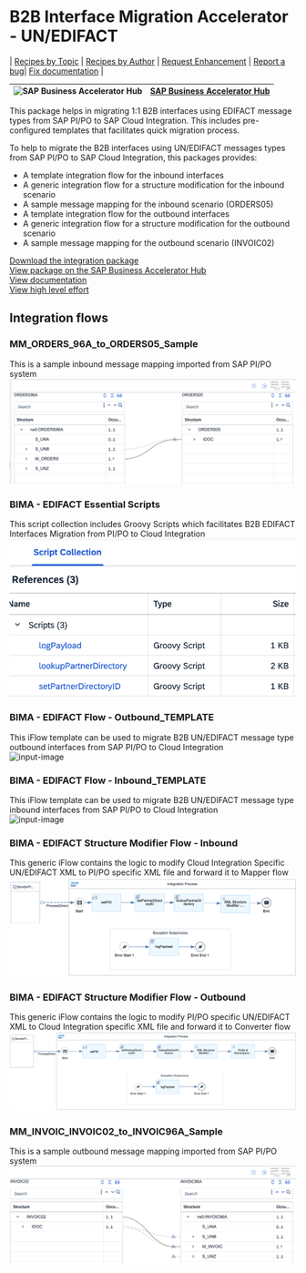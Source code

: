 # B2B Interface Migration Accelerator - UN/EDIFACT 

\| [Recipes by Topic](../../readme.md ) \| [Recipes by Author](../../author.md ) \| [Request Enhancement](https://github.com/SAP-samples/cloud-integration-flow/issues/new?assignees=&labels=Recipe%20Fix,enhancement&template=recipe-request.md&title=Improve%20B2B%20Interface%20Migration%20Accelerator%20-%20UN/EDIFACT) \| [Report a bug](https://github.com/SAP-samples/cloud-integration-flow/issues/new?assignees=&labels=Recipe%20Fix,bug&template=bug_report.md&title=Issue%20with%20B2B%20Interface%20Migration%20Accelerator%20-%20UN/EDIFACT)\| [Fix documentation](https://github.com/SAP-samples/cloud-integration-flow/issues/new?assignees=&labels=Recipe%20Fix,documentation&template=bug_report.md&title=Docu%20fix%20B2B%20Interface%20Migration%20Accelerator%20-%20UN/EDIFACT) \| 

 ![SAP Business Accelerator Hub](https://github.com/SAPAPIBusinessHub.png?size=50 ) | [SAP Business Accelerator Hub](https://api.sap.com/allcommunity) | 
 ----|----| 

This package helps in migrating 1:1 B2B interfaces using EDIFACT message types from SAP PI/PO to SAP Cloud Integration. This includes pre-configured templates that facilitates quick migration process.

<p>To help to migrate the B2B interfaces using UN/EDIFACT messages types from SAP PI/PO to SAP Cloud Integration, this packages provides:</p>
<ul>
 <li>A template integration flow for the inbound interfaces</li>
 <li>A generic integration flow for a structure modification for the inbound scenario</li>
 <li>A sample message mapping for the inbound scenario (ORDERS05)</li>
 <li>A template integration flow for the outbound interfaces</li>
 <li>A generic integration flow for a structure modification for the outbound scenario</li>
 <li>A sample message mapping for the outbound scenario (INVOIC02)</li>
</ul>

[Download the integration package](BIMAB2BInterfaceMigrationAcceleratorUNEDIFACT.zip)\
[View package on the SAP Business Accelerator Hub](https://api.sap.com/package/BIMAB2BInterfaceMigrationAcceleratorUNEDIFACT)\
[View documentation](BIMAB2BInterfaceMigrationAcceleratorUNEDIFACT.pdf)\
[View high level effort](effort.md)
## Integration flows
### MM_ORDERS_96A_to_ORDERS05_Sample 
This is a sample inbound message mapping imported from SAP PI/PO system \
 ![input-image](MM_ORDERS_96A_to_ORDERS05_Sample.png)
### BIMA - EDIFACT Essential Scripts 
This script collection includes Groovy Scripts which facilitates B2B EDIFACT Interfaces Migration from PI/PO to Cloud Integration \
 ![input-image](BIMA_-_EDIFACT_Essential_Scripts.png)
### BIMA - EDIFACT Flow - Outbound_TEMPLATE 
This iFlow template can be used to migrate B2B UN/EDIFACT message type outbound interfaces from SAP PI/PO to Cloud Integration \
 ![input-image](BIMA_-_EDIFACT_Flow_Outbound_TEMPLATE.png)
### BIMA - EDIFACT Flow - Inbound_TEMPLATE 
This iFlow template can be used to migrate B2B UN/EDIFACT message type inbound interfaces from SAP PI/PO to Cloud Integration \
 ![input-image](BIMA_-_EDIFACT_Flow_Inbound_TEMPLATE.png)
### BIMA - EDIFACT Structure Modifier Flow - Inbound 
This generic iFlow contains the logic to modify Cloud Integration Specific UN/EDIFACT XML to PI/PO specific XML file and forward it to Mapper flow \
 ![input-image](BIMA_-_Structure_Modifier_Flow_-_Inbound.png)
### BIMA - EDIFACT Structure Modifier Flow - Outbound 
This generic iFlow contains the logic to modify PI/PO specific UN/EDIFACT XML to Cloud Integration specific XML file and forward it to Converter flow \
 ![input-image](BIMA_-_Structure_Modifier_Flow_-_Outbound.png)
### MM_INVOIC_INVOIC02_to_INVOIC96A_Sample 
This is a sample outbound message mapping imported from SAP PI/PO system \
 ![input-image](MM_INVOIC_INVOIC02_to_INVOIC96A_Sample.png)